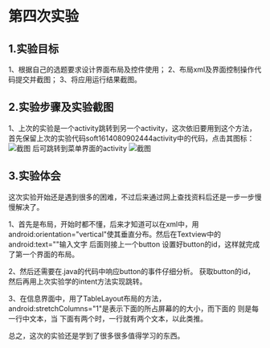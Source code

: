 # 第四次实验
 
 ## 1.实验目标
1、根据自己的选题要求设计界面布局及控件使用；
2、布局xml及界面控制操作代码提交并截图；
3、将应用运行结果截图。
 
 ## 2.实验步骤及实验截图
 1、上次的实验是一个activity跳转到另一个activity，这次依旧要用到这个方法，首先保留上次的实验代码soft1614080902444activity中的代码，点击其图标：
 ![截图](https://github.com/linxin666/android-labs-2018/blob/5ea5e03a7ff42f90bd6096b2eca86b9c07bb1971/soft1614080902444/4_1.png)
 后可跳转到菜单界面的activity
 ![截图](https://github.com/linxin666/android-labs-2018/blob/5ea5e03a7ff42f90bd6096b2eca86b9c07bb1971/soft1614080902444/4_2.png)
 
 ## 3.实验体会
 这次实验开始还是遇到很多的困难，不过后来通过网上查找资料后还是一步一步慢慢解决了。
 </p>1、首先是布局，开始时都不懂，后来才知道可以在xml中，用android:orientation="vertical"使其垂直分布。然后在Textview中的 android:text=""输入文字
 后面则接上一个button
 设置好button的id，这样就完成了第一个界面的布局。
 </p>2、然后还需要在.java的代码中响应button的事件仔细分析。
 获取button的id，然后再用上次实验学的intent方法实现跳转。
 </p>3、在信息界面中，用了TableLayout布局的方法， android:stretchColumns="1"是表示下面的<TableRow>所占屏幕的的大小，而<TableRow>下面的
<TextView>则是每一行中文本，当 <TableRow>下面有两个<TextView>时，一行就有两个文本，以此类推。
</p>总之，这次的实验还是学到了很多很多值得学习的东西。


